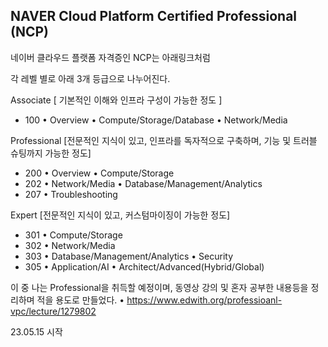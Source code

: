 <h2>NAVER Cloud Platform Certified Professional (NCP) </h2>


네이버 클라우드 플랫폼 자격증인 NCP는 아래링크처럼

각 레벨 별로 아래 3개 등급으로 나누어진다.

Associate [ 기본적인 이해와 인프라 구성이 가능한 정도 ]
- 100
  • Overview
  • Compute/Storage/Database
  • Network/Media

Professional [전문적인 지식이 있고, 인프라를 독자적으로 구축하며, 기능 및 트러블 슈팅까지 가능한 정도]
- 200
  • Overview
  • Compute/Storage
- 202
  • Network/Media
  • Database/Management/Analytics
- 207
  • Troubleshooting

Expert [전문적인 지식이 있고, 커스텀마이징이 가능한 정도] 
- 301
  • Compute/Storage
- 302
  • Network/Media
- 303
  • Database/Management/Analytics
  • Security
- 305
  • Application/AI
  • Architect/Advanced(Hybrid/Global)

이 중 나는 Professional을 취득할 예정이며, 동영상 강의 및 혼자 공부한 내용등을 정리하며 적을 용도로 만들었다.
• https://www.edwith.org/professioanl-vpc/lecture/1279802

23.05.15 시작 

